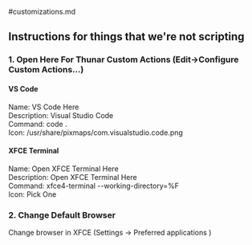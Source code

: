 #customizations.md

## Instructions for things that we're not scripting

### 1.  Open Here For Thunar Custom Actions (Edit->Configure Custom Actions...)

#### VS Code
Name:  VS Code Here  
Description:  Visual Studio Code  
Command:  code .  
Icon: /usr/share/pixmaps/com.visualstudio.code.png  



#### XFCE Terminal
Name:  Open XFCE Terminal Here  
Description:  Open XFCE Terminal Here  
Command:  xfce4-terminal  --working-directory=%F  
Icon: Pick One  


###  2.  Change Default Browser
Change browser in XFCE (Settings -> Preferred applications ) 

